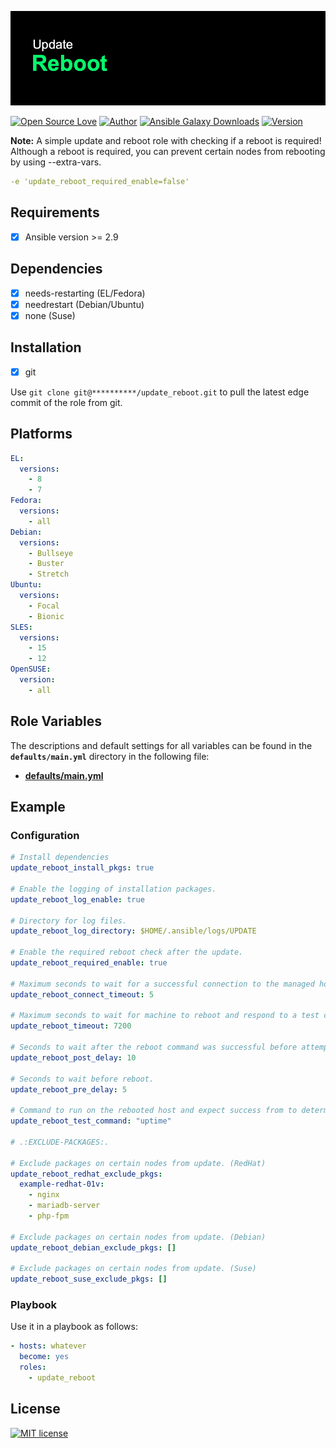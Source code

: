 ![Header](https://raw.githubusercontent.com/bguerel/update_reboot/master/update_reboot.png "Header")

[![Open Source Love](https://badges.frapsoft.com/os/v3/open-source.png?v=103)](https://opensource.org/licenses/OSL-3.0)
[![Author](https://img.shields.io/badge/Powered%20by-Benhur%20Gürel-blue)](https://github.com/bguerel/bguerel)
[![Ansible Galaxy Downloads](https://img.shields.io/ansible/role/d/53007?color=blue&label=Galaxy%20Downloads&logo=Ansible)](https://galaxy.ansible.com/bguerel/update_reboot)
[![Version](https://img.shields.io/github/v/release/bguerel/update_reboot?label=update_reboot&logo=Ansible)](https://github.com/bguerel/update_reboot/releases)

**Note:** A simple update and reboot role with checking if a reboot is required!
Although a reboot is required, you can prevent certain nodes from rebooting by using --extra-vars.

```yaml
-e 'update_reboot_required_enable=false'
```

Requirements
------------

- [x] Ansible version >= 2.9

Dependencies
------------

- [x] needs-restarting (EL/Fedora)
- [x] needrestart (Debian/Ubuntu)
- [x] none (Suse)

Installation
------------

- [x] git

Use `git clone git@**********/update_reboot.git` to pull the latest edge commit of the role from git.

Platforms
---------

```yaml
EL:
  versions:
    - 8
    - 7
Fedora:
  versions:
    - all
Debian:
  versions:
    - Bullseye
    - Buster
    - Stretch
Ubuntu:
  versions:
    - Focal
    - Bionic
SLES:
  versions:
    - 15
    - 12
OpenSUSE:
  version:
    - all
```

Role Variables
--------------

The descriptions and default settings for all variables can be found in the **`defaults/main.yml`** directory in the following file:

- **[defaults/main.yml](./defaults/main.yml)**

## Example

### Configuration

```yaml
# Install dependencies
update_reboot_install_pkgs: true

# Enable the logging of installation packages.
update_reboot_log_enable: true

# Directory for log files.
update_reboot_log_directory: $HOME/.ansible/logs/UPDATE

# Enable the required reboot check after the update.
update_reboot_required_enable: true

# Maximum seconds to wait for a successful connection to the managed hosts before trying again.
update_reboot_connect_timeout: 5

# Maximum seconds to wait for machine to reboot and respond to a test command.
update_reboot_timeout: 7200

# Seconds to wait after the reboot command was successful before attempting to validate the system rebooted successfully.
update_reboot_post_delay: 10

# Seconds to wait before reboot.
update_reboot_pre_delay: 5

# Command to run on the rebooted host and expect success from to determine the machine is ready for further tasks.
update_reboot_test_command: "uptime"

# .:EXCLUDE-PACKAGES:.

# Exclude packages on certain nodes from update. (RedHat)
update_reboot_redhat_exclude_pkgs:
  example-redhat-01v:
    - nginx
    - mariadb-server
    - php-fpm

# Exclude packages on certain nodes from update. (Debian)
update_reboot_debian_exclude_pkgs: []

# Exclude packages on certain nodes from update. (Suse)
update_reboot_suse_exclude_pkgs: []
```

### Playbook

Use it in a playbook as follows:

```yaml
- hosts: whatever
  become: yes
  roles:
    - update_reboot
```

License
-------

[![MIT license](https://img.shields.io/badge/License-MIT-blue.svg)](https://opensource.org/licenses/MIT)